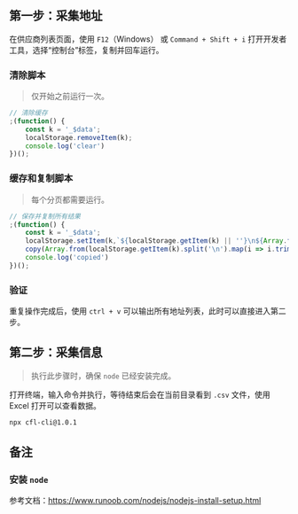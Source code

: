 ## 第一步：采集地址

在供应商列表页面，使用 `F12`（Windows） 或 `Command + Shift + i` 打开开发者工具，选择“控制台”标签，复制并回车运行。

### 清除脚本

> 仅开始之前运行一次。

```js
// 清除缓存
;(function() {
    const k = '_$data';
    localStorage.removeItem(k);
    console.log('clear')
})();
```

### 缓存和复制脚本

> 每个分页都需要运行。

```js
// 保存并复制所有结果
;(function() {
    const k = '_$data';
    localStorage.setItem(k,`${localStorage.getItem(k) || ''}\n${Array.from($$('.factory-card')).map(i => i.querySelector('h3 a').href).join('\n')}`);
    copy(Array.from(localStorage.getItem(k).split('\n').map(i => i.trim()).filter(i => i).reduce((p, n) => p.add(n), new Set())).map(i => new URL(i).origin).join('\n'));
    console.log('copied')
})();
```

### 验证

重复操作完成后，使用 `ctrl + v` 可以输出所有地址列表，此时可以直接进入第二步。

## 第二步：采集信息

> 执行此步骤时，确保 `node` 已经安装完成。

打开终端，输入命令并执行，等待结束后会在当前目录看到 `.csv` 文件，使用 Excel 打开可以查看数据。

```bash
npx cfl-cli@1.0.1
```

## 备注

### 安装 `node`

参考文档：https://www.runoob.com/nodejs/nodejs-install-setup.html

### 

